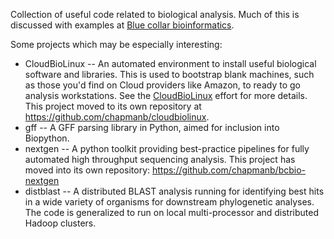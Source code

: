 Collection of useful code related to biological analysis. Much of this is 
discussed with examples at [Blue collar bioinformatics][1].

Some projects which may be especially interesting:

* CloudBioLinux -- An automated environment to install useful biological software and
  libraries. This is used to bootstrap blank machines, such as those you'd
  find on Cloud providers like Amazon, to ready to go analysis workstations.
  See the [CloudBioLinux][2] effort for more details. This project
  moved to its own repository at https://github.com/chapmanb/cloudbiolinux.
* gff -- A GFF parsing library in Python, aimed for inclusion into Biopython.
* nextgen -- A python toolkit providing best-practice pipelines for fully 
  automated high throughput sequencing analysis.  This project has 
  moved into its own repository: https://github.com/chapmanb/bcbio-nextgen
* distblast -- A distributed BLAST analysis running for identifying best hits in
  a wide variety of organisms for downstream phylogenetic analyses. The code
  is generalized to run on local multi-processor and distributed Hadoop
  clusters.

[1]: http://bcbio.wordpress.com
[2]: http://cloudbiolinux.org/
